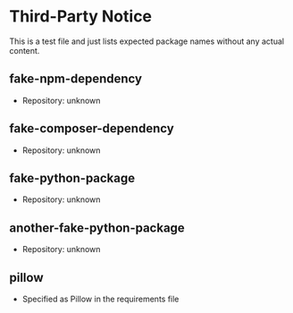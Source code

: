 # Third-Party Notice

This is a test file and just lists expected package names without any actual content.

## fake-npm-dependency

* Repository: unknown

## fake-composer-dependency

* Repository: unknown

## fake-python-package

* Repository: unknown

## another-fake-python-package

* Repository: unknown

## pillow

* Specified as Pillow in the requirements file

